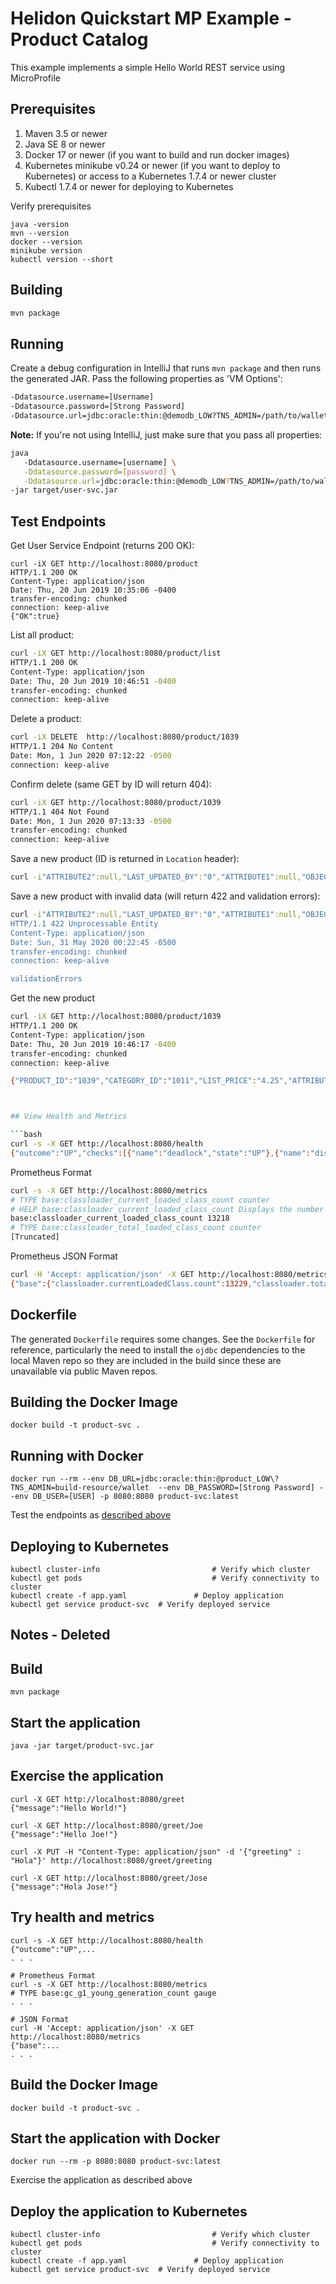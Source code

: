 
# Helidon Quickstart MP Example - Product Catalog

This example implements a simple Hello World REST service using MicroProfile

## Prerequisites

1. Maven 3.5 or newer
2. Java SE 8 or newer
3. Docker 17 or newer (if you want to build and run docker images)
4. Kubernetes minikube v0.24 or newer (if you want to deploy to Kubernetes)
   or access to a Kubernetes 1.7.4 or newer cluster
5. Kubectl 1.7.4 or newer for deploying to Kubernetes

Verify prerequisites
```
java -version
mvn --version
docker --version
minikube version
kubectl version --short
```
## Building

```bash
mvn package
```

## Running

Create a debug configuration in IntelliJ that runs `mvn package` and then runs the generated JAR. Pass the following properties as 'VM Options':

```bash
-Ddatasource.username=[Username]
-Ddatasource.password=[Strong Password]
-Ddatasource.url=jdbc:oracle:thin:@demodb_LOW?TNS_ADMIN=/path/to/wallet
```

**Note:** If you're not using IntelliJ, just make sure that you pass all properties:
 
 ```bash
java 
    -Ddatasource.username=[username] \
    -Ddatasource.password=[password] \
    -Ddatasource.url=jdbc:oracle:thin:@demodb_LOW?TNS_ADMIN=/path/to/wallet \
-jar target/user-svc.jar
```

## Test Endpoints

Get User Service Endpoint (returns 200 OK):

```
curl -iX GET http://localhost:8080/product                                                                                                                                                    
HTTP/1.1 200 OK
Content-Type: application/json
Date: Thu, 20 Jun 2019 10:35:06 -0400
transfer-encoding: chunked
connection: keep-alive
{"OK":true}                                                          
```

List all product:

```bash
curl -iX GET http://localhost:8080/product/list                                                                                                                                               
HTTP/1.1 200 OK
Content-Type: application/json
Date: Thu, 20 Jun 2019 10:46:51 -0400
transfer-encoding: chunked
connection: keep-alive

```

Delete a product:

```bash
curl -iX DELETE  http://localhost:8080/product/1039                                                                                                                
HTTP/1.1 204 No Content
Date: Mon, 1 Jun 2020 07:12:22 -0500
connection: keep-alive
```

Confirm delete (same GET by ID will return 404):

```bash
curl -iX GET http://localhost:8080/product/1039
HTTP/1.1 404 Not Found
Date: Mon, 1 Jun 2020 07:13:33 -0500
transfer-encoding: chunked
connection: keep-alive
```

Save a new product (ID is returned in `Location` header):

```bash
curl -i"ATTRIBUTE2":null,"LAST_UPDATED_BY":"0","ATTRIBUTE1":null,"OBJECT_VERSION_ID":"1","MIN_PRICE":"2.99","PARENT_CATEGORY_ID":"1002","CREATION_DATE":"2014-12-03","PRODUCT_ID":"1039","PRODUCT_NAME":"Crayola Original Markers - Broad Line, Classic Colors","LAST_UPDATE_DATE":"2015-12-04","EXTERNAL_URL":"https://objectstorage.us-ashburn-1.oraclecloud.com/n/natdcshjumpstartprod/b/AlphaOffice-images/o/1039-Write-Crayola_Markers.jpg","ATTRIBUTE5":null,"ATTRIBUTE4":null,"ATTRIBUTE_CATEGORY":null,"PRODUCT_STATUS":"AVAILABLE","WARRANTY_PERIOD_MONTHS":"","COST_PRICE":"","TWITTER_TAG":"" }' http://localhost:8080/product/save

```

Save a new product with invalid data (will return 422 and validation errors):

```bash
curl -i"ATTRIBUTE2":null,"LAST_UPDATED_BY":"0","ATTRIBUTE1":null,"OBJECT_VERSION_ID":"1","MIN_PRICE":"2.99","PARENT_CATEGORY_ID":"1002","CREATION_DATE":"2014-12-03","PRODUCT_ID":"1039","PRODUCT_NAME":"Crayola Original Markers - Broad Line, Classic Colors","LAST_UPDATE_DATE":"2015-12-04","EXTERNAL_URL":"https://objectstorage.us-ashburn-1.oraclecloud.com/n/natdcshjumpstartprod/b/AlphaOffice-images/o/1039-Write-Crayola_Markers.jpg","ATTRIBUTE5":null,"ATTRIBUTE4":null,"ATTRIBUTE_CATEGORY":null,"PRODUCT_STATUS":"AVAILABLE","WARRANTY_PERIOD_MONTHS":"","COST_PRICE":"","TWITTER_TAG":"" }' http://localhost:8080/product/save
HTTP/1.1 422 Unprocessable Entity
Content-Type: application/json
Date: Sun, 31 May 2020 00:22:45 -0500
transfer-encoding: chunked
connection: keep-alive

validationErrors
```

Get the new product

```bash
curl -iX GET http://localhost:8080/product/1039                                                                                                                   
HTTP/1.1 200 OK
Content-Type: application/json
Date: Thu, 20 Jun 2019 10:46:17 -0400
transfer-encoding: chunked
connection: keep-alive

{"PRODUCT_ID":"1039","CATEGORY_ID":"1011","LIST_PRICE":"4.25","ATTRIBUTE3":null,"CREATED_BY":"0","ATTRIBUTE2":null,"LAST_UPDATED_BY":"0","ATTRIBUTE1":null,"OBJECT_VERSION_ID":"1","MIN_PRICE":"2.99","PARENT_CATEGORY_ID":"1002","CREATION_DATE":"2014-12-03","PRODUCT_NAME":"Crayola Original Markers - Broad Line, Classic Colors","LAST_UPDATE_DATE":"2015-12-04","EXTERNAL_URL":"https://objectstorage.us-ashburn-1.oraclecloud.com/n/natdcshjumpstartprod/b/AlphaOffice-images/o/1039-Write-Crayola_Markers.jpg","ATTRIBUTE5":null,"ATTRIBUTE4":null,"ATTRIBUTE_CATEGORY":null,"PRODUCT_STATUS":"AVAILABLE","WARRANTY_PERIOD_MONTHS":"","COST_PRICE":"","TWITTER_TAG":"","category_ID":"1011","list_PRICE":"4.25","attribute3":null,"created_BY":"0","attribute2":null,"last_UPDATED_BY":"0","attribute1":null,"object_VERSION_ID":"1","min_PRICE":"2.99","parent_CATEGORY_ID":"1002","creation_DATE":"Tue Dec 02 18:00:00 CST 2014","product_ID":"1039","product_NAME":"Crayola Original Markers - Broad Line, Classic Colors","last_UPDATE_DATE":"Thu Dec 03 18:00:00 CST 2015","external_URL":"https://objectstorage.us-ashburn-1.oraclecloud.com/n/natdcshjumpstartprod/b/AlphaOffice-images/o/1039-Write-Crayola_Markers.jpg","attribute5":null,"attribute4":null,"attribute_CATEGORY":null,"product_STATUS":"AVAILABLE","warranty_PERIOD_MONTHS":"","cost_PRICE":"","twitter_TAG":""}```



## View Health and Metrics

```bash
curl -s -X GET http://localhost:8080/health                                                                                                                                                
{"outcome":"UP","checks":[{"name":"deadlock","state":"UP"},{"name":"diskSpace","state":"UP","data":{"free":"254.50 GB","freeBytes":273264726016,"percentFree":"54.73%","total":"465.02 GB","totalBytes":499313172480}},{"name":"heapMemory","state":"UP","data":{"free":"254.45 MB","freeBytes":266813240,"max":"4.00 GB","maxBytes":4294967296,"percentFree":"98.69%","total":"308.00 MB","totalBytes":322961408}}]}
```

Prometheus Format

```bash
curl -s -X GET http://localhost:8080/metrics                                                                                                                                               
# TYPE base:classloader_current_loaded_class_count counter
# HELP base:classloader_current_loaded_class_count Displays the number of classes that are currently loaded in the Java virtual machine.
base:classloader_current_loaded_class_count 13218
# TYPE base:classloader_total_loaded_class_count counter
[Truncated]
```

Prometheus JSON Format

```bash
curl -H 'Accept: application/json' -X GET http://localhost:8080/metrics                                                                                                                    
{"base":{"classloader.currentLoadedClass.count":13229,"classloader.totalLoadedClass.count":13229,"classloader.totalUnloadedClass.count":0,"cpu.availableProcessors":4,"cpu.systemLoadAverage":3.65185546875,"gc.G1 Old Generation.count":0,"gc.G1 Old Generation.time":0,"gc.G1 Young Generation.count":9,"gc.G1 Young Generation.time":118,"jvm.uptime":556886,"memory.committedHeap":322961408,"memory.maxHeap":4294967296,"memory.usedHeap":58893312,"thread.count":59,"thread.daemon.count":45,"thread.max.count":59},"vendor":{"grpc.requests.count":0,"grpc.requests.meter":{"count":0,"meanRate":0.0,"oneMinRate":0.0,"fiveMinRate":0.0,"fifteenMinRate":0.0},"requests.count":8,"requests.meter":{"count":8,"meanRate":0.014449382373834188,"oneMinRate":0.022447789926396358,"fiveMinRate":0.009851690967428134,"fifteenMinRate":0.005533794777883567}}}
```

## Dockerfile

The generated `Dockerfile` requires some changes. See the `Dockerfile` for reference, particularly the need to install the `ojdbc` dependencies to the local Maven repo so they are included in the build since these are unavailable via public Maven repos. 

## Building the Docker Image

```
docker build -t product-svc .
```

## Running with Docker

```
docker run --rm --env DB_URL=jdbc:oracle:thin:@product_LOW\?TNS_ADMIN=build-resource/wallet  --env DB_PASSWORD=[Strong Password] --env DB_USER=[USER] -p 8080:8080 product-svc:latest
```

Test the endpoints as [described above](#test-endpoints)

## Deploying to Kubernetes

```
kubectl cluster-info                         # Verify which cluster
kubectl get pods                             # Verify connectivity to cluster
kubectl create -f app.yaml               # Deploy application
kubectl get service product-svc  # Verify deployed service
```

## Notes - Deleted

## Build

```
mvn package
```

## Start the application

```
java -jar target/product-svc.jar
```

## Exercise the application

```
curl -X GET http://localhost:8080/greet
{"message":"Hello World!"}

curl -X GET http://localhost:8080/greet/Joe
{"message":"Hello Joe!"}

curl -X PUT -H "Content-Type: application/json" -d '{"greeting" : "Hola"}' http://localhost:8080/greet/greeting

curl -X GET http://localhost:8080/greet/Jose
{"message":"Hola Jose!"}
```

## Try health and metrics

```
curl -s -X GET http://localhost:8080/health
{"outcome":"UP",...
. . .

# Prometheus Format
curl -s -X GET http://localhost:8080/metrics
# TYPE base:gc_g1_young_generation_count gauge
. . .

# JSON Format
curl -H 'Accept: application/json' -X GET http://localhost:8080/metrics
{"base":...
. . .

```

## Build the Docker Image

```
docker build -t product-svc .
```

## Start the application with Docker

```
docker run --rm -p 8080:8080 product-svc:latest
```

Exercise the application as described above

## Deploy the application to Kubernetes

```
kubectl cluster-info                         # Verify which cluster
kubectl get pods                             # Verify connectivity to cluster
kubectl create -f app.yaml               # Deploy application
kubectl get service product-svc  # Verify deployed service
```
